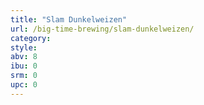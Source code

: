 ```yaml
---
title: "Slam Dunkelweizen"
url: /big-time-brewing/slam-dunkelweizen/
category: 
style: 
abv: 8
ibu: 0
srm: 0
upc: 0
---
```


